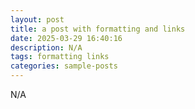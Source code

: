 ```yaml
---
layout: post
title: a post with formatting and links
date: 2025-03-29 16:40:16
description: N/A
tags: formatting links
categories: sample-posts
---
```


N/A